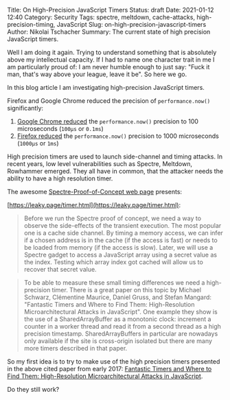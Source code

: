 Title: On High-Precision JavaScript Timers
Status: draft
Date: 2021-01-12 12:40
Category: Security
Tags: spectre, meltdown, cache-attacks, high-precision-timing, JavaScript
Slug: on-high-precision-javascript-timers
Author: Nikolai Tschacher
Summary: The current state of high precision JavaScript timers.

Well I am doing it again. Trying to understand something that is absolutely above my intellectual capacity. If I had to name one character trait in me I am particularly proud of: I am never humble enough to just say: "Fuck it man, that's way above your league, leave it be". So here we go.

In this blog article I am investigating high-precision JavaScript timers.

Firefox and Google Chrome reduced the precision of `performance.now()` significantly:

1. [Google Chrome reduced](https://developer.chrome.com/blog/cross-origin-isolated-hr-timers/) the `performance.now()` precision to 100 microseconds (`100µs` or `0.1ms`)
1. [Firefox reduced](https://developer.mozilla.org/en-US/docs/Web/API/Performance/now#reduced_time_precision) the `performance.now()` precision to 1000 microseconds (`1000µs` or `1ms`)


High precision timers are used to launch side-channel and timing attacks. In recent years, low level vulnerabilities such as Spectre, Meltdown, Rowhammer emerged. They all have in common, that the attacker needs the ability to have a high resolution timer. 

The awesome [Spectre-Proof-of-Concept web page](https://security.googleblog.com/2021/03/a-spectre-proof-of-concept-for-spectre.html) presents:

[https://leaky.page/timer.html](https://leaky.page/timer.html):

> Before we run the Spectre proof of concept, we need a way to observe the side-effects of the transient execution. The most popular one is a cache side channel. By timing a memory access, we can infer if a chosen address is in the cache (if the access is fast) or needs to be loaded from memory (if the access is slow). Later, we will use a Spectre gadget to access a JavaScript array using a secret value as the index. Testing which array index got cached will allow us to recover that secret value.

> To be able to measure these small timing differences we need a high-precision timer. There is a great paper on this topic by Michael Schwarz, Clémentine Maurice, Daniel Gruss, and Stefan Mangard: "Fantastic Timers and Where to Find Them: High-Resolution Microarchitectural Attacks in JavaScript". One example they show is the use of a SharedArrayBuffer as a monotonic clock: increment a counter in a worker thread and read it from a second thread as a high precision timestamp. SharedArrayBuffers in particular are nowadays only available if the site is cross-origin isolated but there are many more timers described in that paper.

So my first idea is to try to make use of the high precision timers presented in the above cited paper from early 2017: [Fantastic Timers and Where to Find Them: High-Resolution Microarchitectural Attacks in JavaScript](https://pure.tugraz.at/ws/portalfiles/portal/17611474/fantastictimers.pdf).

Do they still work?